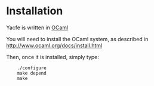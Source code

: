 Installation
============

Yacfe is written in [OCaml](http://www.ocaml.org/)

You will need to install the OCaml system,
as described in http://www.ocaml.org/docs/install.html

Then, once it is installed, simply type:

```
    ./configure
    make depend
    make
```
